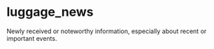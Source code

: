 luggage_news
====

Newly received or noteworthy information, especially about recent or important events.

